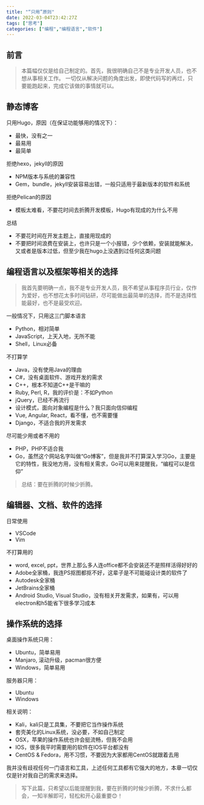```yaml
---
title: "“只用”原则"
date: 2022-03-04T23:42:27Z
tags: ["思考"]
categories: ["编程","编程语言","软件"]
---
```

## 前言

> 本篇幅仅仅是给自己制定的。首先，我很明确自己不是专业开发人员，也不想从事相关工作。
> 一切仅从解决问题的角度出发，即使代码写的再烂，只要能跑起来，完成它该做的事情就可以。

## 静态博客

只用Hugo，原因（在保证功能够用的情况下）：
 - 最快，没有之一
 - 最易用
 - 最简单

拒绝hexo，jekyll的原因
 - NPM版本与系统的兼容性
 - Gem，bundle，jekyll安装容易出错，一般只适用于最新版本的软件和系统

拒绝Pelican的原因
 - 模板太难看，不要花时间去折腾开发模板，Hugo有现成的为什么不用

总结
 - 不要花时间在开发主题上，直接用现成的
 - 不要把时间浪费在安装上，也许只是一个小报错，少个依赖，安装就能解决，又或者是版本过低，但至少我在hugo上没遇到过任何这类问题

 ## 编程语言以及框架等相关的选择

> 我首先要明确一点，我不是专业开发人员，我不希望从事程序员行业，仅作为爱好，也不想花太多时间钻研，尽可能做出最简单的选择，而不是选择性能最好，也不是最受欢迎。

 一般情况下，只用这三门脚本语言
 - Python，相对简单
 - JavaScript，上天入地，无所不能
 - Shell，Linux必备

 不打算学
 - Java，没有使用Java的理由
 - C#，没有桌面软件、游戏开发的需求
 - C++，根本不知道C++是干嘛的
 - Ruby, Perl, R，我的评价是：不如Python
 - jQuery，已经不再流行
 - 设计模式，面向对象编程是什么？我只面向信仰编程
 - Vue, Angular, React，看不懂，也不需要懂
 - Django，不适合我的开发需求

尽可能少用或者不用的
 - PHP，PHP不适合我
 - Go，虽然这个网站名字叫做“Go博客”，但是我并不打算深入学习Go，主要是它的特性，我没地方用，没有相关需求，Go可以用来提醒我，“编程可以是信仰”

> 总结：要在折腾的时候少折腾。

## 编辑器、文档、软件的选择

 日常使用
 - VSCode
 - Vim

不打算用的
 - word, excel, ppt，世界上那么多人连office都不会安装还不是照样活得好好的
 - Adobe全家桶，我连PS抠图都抠不好，这辈子是不可能碰设计类的软件了
 - Autodesk全家桶
 - JetBrains全家桶
 - Android Studio, Visual Studio，没有相关开发需求，如果有，可以用electron和h5能省下很多学习成本

## 操作系统的选择

桌面操作系统只用：
 - Ubuntu，简单易用
 - Manjaro, 滚动升级，pacman很方便
 - Windows，简单易用

服务器只用：
 - Ubuntu
 - Windows

相关说明：
 - Kali，kali只是工具集，不要把它当作操作系统
 - 套壳美化的Linux系统，没必要，不如自己制定
 - OSX，苹果的操作系统也许会挺流畅，但我不会用
 - IOS，很多我平时需要用的软件在IOS平台都没有
 - CentOS & Fedora，用不习惯，不要因为大家都用CentOS就跟着去用


我并没有歧视任何一门语言和工具，上述任何工具都有它强大的地方，本章一切仅仅是针对我自己的需求来选择。

> 写下此篇，只希望以后能提醒到我，要在折腾的时候少折腾，不求什么都会，一知半解即可，轻松和开心最重要😊！
